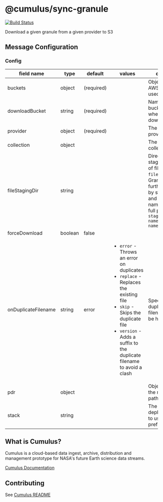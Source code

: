 # @cumulus/sync-granule

[![Build Status](https://travis-ci.org/nasa/cumulus.svg?branch=master)](https://travis-ci.org/nasa/cumulus)

Download a given granule from a given provider to S3

## Message Configuration
### Config

| field name | type | default | values | description
| --------   | ------- | ------- | ---------- | ----------
| buckets | object | (required) | | Object specifying AWS S3 buckets used by this task
| downloadBucket | string | (required) | | Name of AWS S3 bucket to use when downloading files
| provider | object | (required) | | The cumulus-api provider object
| collection | object | | | The cumulus-api collection object
| fileStagingDir | string | | | Directory used for staging location of files. Default is `file-staging`. Granules are further organized by stack name and collection name making the full path `file-staging/<stack name>/<collection name>`
| forceDownload | boolean | false | |
| onDuplicateFilename | string | error | <ul><li>`error` - Throws an error on duplicates</li><li>`replace` - Replaces the existing file</li><li>`skip` - Skips the duplicate file</li><li>`version` - Adds a suffix to the duplicate filename to avoid a clash</li></ul> | Specifies how duplicate filenames should be handled
| pdr | object | | | Object containing the name and path for a PDR file
| stack | string | | | The name of the deployment stack to use. Useful as a prefix.

## What is Cumulus?

Cumulus is a cloud-based data ingest, archive, distribution and management prototype for NASA's future Earth science data streams.

[Cumulus Documentation](https://nasa.github.io/cumulus)

## Contributing

See [Cumulus README](https://github.com/nasa/cumulus/blob/master/README.md#installing-and-deploying)
